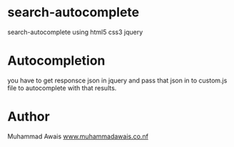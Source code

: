 # search-autocomplete
search-autocomplete using html5 css3 jquery

# Autocompletion
you have to get responsce json in jquery and pass that json in to custom.js file to autocomplete with that results.

# Author
Muhammad Awais
www.muhammadawais.co.nf
